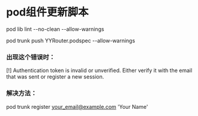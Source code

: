 # pod组件更新脚本


pod lib lint --no-clean --allow-warnings



pod trunk push YYRouter.podspec --allow-warnings


### 出现这个错误时：
[!] Authentication token is invalid or unverified. Either verify it with the email that was sent or register a new session.
### 解决方法：
pod trunk register your_email@example.com 'Your Name'
